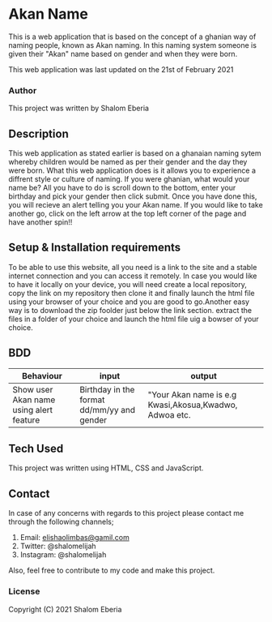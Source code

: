 # Akan Name
This is a web application that is based on the concept of a ghanian way of naming people,
known as Akan naming. In this naming system someone is given their "Akan" name based on gender and when they were born.

This web application was last updated on the 21st of February 2021

### Author
This project was written by Shalom Eberia

## Description 
This web application as stated earlier is based on a ghanaian naming sytem whereby children would be named as per their gender and the day they were born. What this web application does is it allows you to experience a diffrent style or culture of naming. If you were ghanian, what would your name be? All you have to do is scroll down to the bottom, enter your birthday and pick your gender then click submit. Once you have done this, you will recieve an alert telling you your Akan name. If you would like to take another go, click on the left arrow at the top left corner of the page and have another spin!!

## Setup & Installation requirements
To be able to use this website, all you need is a link to the site and a stable internet connection and you can access it remotely. In case you would like to have it locally on your device, you will need create a local repository, copy the link on my repository then clone it and finally launch the html file using your browser of your choice and you are good to go.Another easy way is to download the zip foolder just below the link section. extract the files in a folder of your choice and launch the html file uig a bowser of your choice.

## BDD

| Behaviour | input | output |
| -------- | -------- | -------- | 
| Show user Akan name using alert feature | Birthday in the format dd/mm/yy and gender | "Your Akan name is e.g Kwasi,Akosua,Kwadwo, Adwoa etc. |


## Tech Used
This project was written using HTML, CSS and JavaScript.

## Contact
In case of any concerns with regards to this project please contact me through the following channels;
1. Email: elishaolimbas@gamil.com
2. Twitter: @shalomelijah
3. Instagram: @shalomelijah

Also, feel free to contribute to my code and make this project.

### License
Copyright (C) 2021 Shalom Eberia